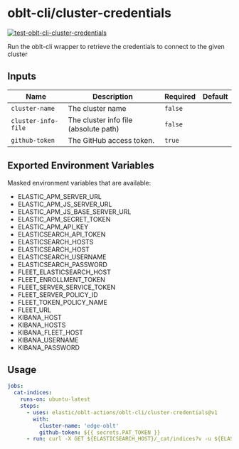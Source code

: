 # <!--name-->oblt-cli/cluster-credentials<!--/name-->

[![test-oblt-cli-cluster-credentials](https://github.com/elastic/oblt-actions/actions/workflows/test-oblt-cli-cluster-credentials.yml/badge.svg?branch=main)](https://github.com/elastic/oblt-actions/actions/workflows/test-oblt-cli-cluster-credentials.yml)

<!--description-->
Run the oblt-cli wrapper to retrieve the credentials to connect to the given cluster
<!--/description-->

## Inputs
<!--inputs-->
| Name                | Description                           | Required | Default |
|---------------------|---------------------------------------|----------|---------|
| `cluster-name`      | The cluster name                      | `false`  | ` `     |
| `cluster-info-file` | The cluster info file (absolute path) | `false`  | ` `     |
| `github-token`      | The GitHub access token.              | `true`   | ` `     |
<!--/inputs-->

## Exported Environment Variables

Masked environment variables that are available:

* ELASTIC_APM_SERVER_URL
* ELASTIC_APM_JS_SERVER_URL
* ELASTIC_APM_JS_BASE_SERVER_URL
* ELASTIC_APM_SECRET_TOKEN
* ELASTIC_APM_API_KEY
* ELASTICSEARCH_API_TOKEN
* ELASTICSEARCH_HOSTS
* ELASTICSEARCH_HOST
* ELASTICSEARCH_USERNAME
* ELASTICSEARCH_PASSWORD
* FLEET_ELASTICSEARCH_HOST
* FLEET_ENROLLMENT_TOKEN
* FLEET_SERVER_SERVICE_TOKEN
* FLEET_SERVER_POLICY_ID
* FLEET_TOKEN_POLICY_NAME
* FLEET_URL
* KIBANA_HOST
* KIBANA_HOSTS
* KIBANA_FLEET_HOST
* KIBANA_USERNAME
* KIBANA_PASSWORD

## Usage

<!--usage action="elastic/oblt-actions/**" version="env:VERSION"-->
```yaml
jobs:
  cat-indices:
    runs-on: ubuntu-latest
    steps:
      - uses: elastic/oblt-actions/oblt-cli/cluster-credentials@v1
        with:
          cluster-name: 'edge-oblt'
          github-token: ${{ secrets.PAT_TOKEN }}
      - run: curl -X GET ${ELASTICSEARCH_HOST}/_cat/indices?v -u ${ELASTICSEARCH_USERNAME}:${ELASTICSEARCH_PASSWORD}
```
<!--/usage-->

